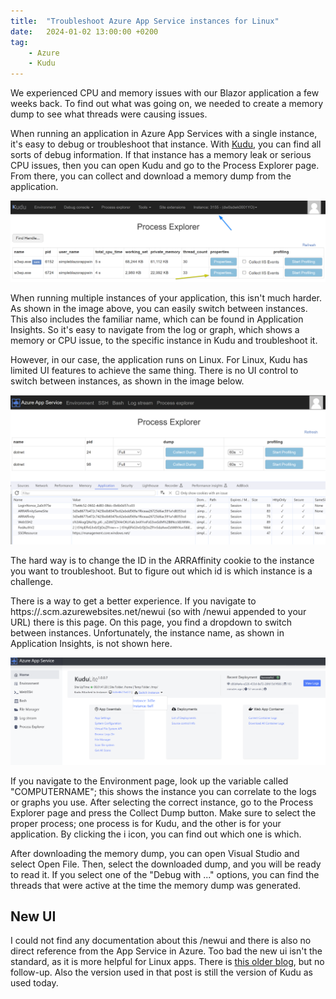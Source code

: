 ```yaml
---
title:  "Troubleshoot Azure App Service instances for Linux"
date:   2024-01-02 13:00:00 +0200
tag: 
    - Azure
    - Kudu
---
```


We experienced CPU and memory issues with our Blazor application a few weeks back.
To find out what was going on, we needed to create a memory dump to see what threads were causing issues.

When running an application in Azure App Services with a single instance, it's easy to debug or troubleshoot that instance.
With [Kudu](https://github.com/projectkudu/kudu/wiki), you can find all sorts of debug information.
If that instance has a memory leak or serious CPU issues, then you can open Kudu and go to the Process Explorer page.
From there, you can collect and download a memory dump from the application.

![picture](/assets/20240102/KuduProcessExplorerWindows.png)

When running multiple instances of your application, this isn't much harder.
As shown in the image above, you can easily switch between instances. This also includes the familiar name, which can be found in Application Insights.
So it's easy to navigate from the log or graph, which shows a memory or CPU issue, to the specific instance in Kudu and troubleshoot it.

However, in our case, the application runs on Linux.
For Linux, Kudu has limited UI features to achieve the same thing.
There is no UI control to switch between instances, as shown in the image below.

![picture](/assets/20240102/KuduProcessExplorerLinux.png)

The hard way is to change the ID in the ARRAffinity cookie to the instance you want to troubleshoot.
But to figure out which id is which instance is a challenge.

There is a way to get a better experience.
If you navigate to https://<app-name>.scm.azurewebsites.net/newui (so with /newui appended to your URL) there is this page.
On this page, you find a dropdown to switch between instances.
Unfortunately, the instance name, as shown in Application Insights, is not shown here.

![picture](/assets/20240102/KuduLinuxNewUI.png)

If you navigate to the Environment page, look up the variable called "COMPUTERNAME"; this shows the instance you can correlate to the logs or graphs you use.
After selecting the correct instance, go to the Process Explorer page and press the Collect Dump button.
Make sure to select the proper process; one process is for Kudu, and the other is for your application.
By clicking the i icon, you can find out which one is which.

After downloading the memory dump, you can open Visual Studio and select Open File.
Then, select the downloaded dump, and you will be ready to read it.
If you select one of the "Debug with ..." options, you can find the threads that were active at the time the memory dump was generated.

## New UI
I could not find any documentation about this /newui and there is also no direct reference from the App Service in Azure.
Too bad the new ui isn't the standard, as it is more helpful for Linux apps.
There is [this older blog](https://techcommunity.microsoft.com/t5/apps-on-azure-blog/new-kudu-ui-for-app-service-on-linux-preview/ba-p/3212270), but no follow-up.
Also the version used in that post is still the version of Kudu as used today.
